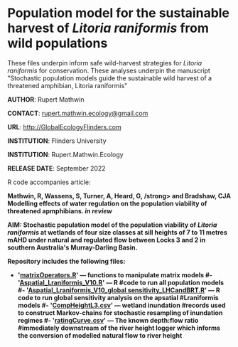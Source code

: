 #  Population model for the sustainable harvest of <i>Litoria raniformis</i> from wild populations
These files underpin inform safe wild-harvest strategies for <i>Litoria raniformis</i> for conservation. These analyses underpin the manuscript "Stochastic population models guide the sustainable wild harvest of a threatened amphibian, Litoria raniformis"

<strong>AUTHOR</strong>: Rupert Mathwin

<strong>CONTACT</strong>: rupert.mathwin.ecology@gmail.com

<strong>URL</strong>: http://GlobalEcologyFlinders.com

<strong>INSTITUTION</strong>: Flinders University

<strong>INSTITUTION</strong>: Rupert.Mathwin.Ecology

<strong>RELEASE DATE</strong>: September 2022

R code accompanies article: 

<strong>Mathwin, R, Wassens, S, Turner, A, Heard, G, /strong> and <strong>Bradshaw, CJA</strong> Modelling effects of water regulation on the population viability of threatened apmphibians. <i>in review</i>

<strong>AIM</strong>: Stochastic population model of the population viability of <i>Litoria raniformis</i> at wetlands of four size classes at sill heights of 7 to 11 metres mAHD under natural and regulated flow between Locks 3 and 2 in southern Australia's Murray-Darling Basin. 

Repository includes the following files:
- '<a href="https://github.com/cjabradshaw/MegafaunaSusceptibility/blob/master/matrixOperators.r">matrixOperators.R</a>' — functions to manipulate matrix models
#- '<a href="https://github.com/RupertLovesEcology/RiverRegulation_Frog_PopModel/blob/main/Aspatial_Lraniformis_V10.R">Aspatial_Lraniformis_V10.R</a>' — R #code to run all population models
#- '<a href="https://github.com/RupertLovesEcology/RiverRegulation_Frog_PopModel/blob/main/Aspatial_Lraniformis_V10_global #sensitivity_LHCandBRT.R">Aspatial_Lraniformis_V10_global sensitivity_LHCandBRT.R</a>' — R code to run global sensitivity analysis on the apsatial #Lraniformis models
#- '<a href="https://github.com/RupertLovesEcology/RiverRegulation_Frog_PopModel/blob/main/CompHeightL3.csv">CompHeightL3.csv</a>' — wetland inundation #records used to construct Markov-chains for stochastic resampling of inundation regimes
#- '<a href="https://github.com/RupertLovesEcology/RiverRegulation_Frog_PopModel/blob/main/ratingCurve.csv">ratingCurve.csv</a>' — The known depth:flow ratio #immediately downstream of the river height logger which informs the conversion of modelled natural flow to river height



